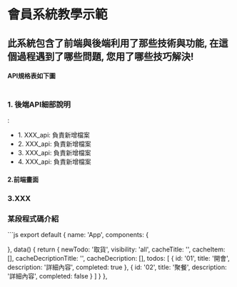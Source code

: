 <h1>會員系統教學示範</h1>
<h2>此系統包含了前端與後端利用了那些技術與功能, 在這個過程遇到了哪些問題, 您用了哪些技巧解決!</h2>
<h4>API規格表如下圖</h4>
<img src="https://webdemorichie.000webhostapp.com/git_file/mem.png" alt="">
<h3>1. 後端API細部說明</h3>:
<ul>
    <li>1. XXX_api: 負責新增檔案</li>
    <li>2. XXX_api: 負責新增檔案</li>
    <li>3. XXX_api: 負責新增檔案</li>
    <li>4. XXX_api: 負責新增檔案</li>
</ul>

<h4>2.前端畫面</h4>
<h3>3.XXX</h3>

<h3>某段程式碼介紹</h3>
  ```js
    export default {
  name: 'App',
  components: {

  },
  data() {
    return {
      newTodo: '取貨',
      visibility: 'all',
      cacheTitle: '',
      cacheItem: [],
      cacheDecriptionTitle: '',
      cacheDecription: [],
      todos: [
        {
          id: '01',
          title: '開會',
          description: '詳細內容',
          completed: true
        },
        {
          id: '02',
          title: '聚餐',
          description: '詳細內容',
          completed: false
        }
      ]
    }
  },
```

